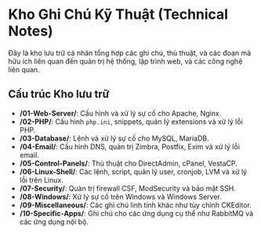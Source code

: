 # Kho Ghi Chú Kỹ Thuật (Technical Notes)

Đây là kho lưu trữ cá nhân tổng hợp các ghi chú, thủ thuật, và các đoạn mã hữu ích liên quan đến quản trị hệ thống, lập trình web, và các công nghệ liên quan.

## Cấu trúc Kho lưu trữ

* **/01-Web-Server/**: Cấu hình và xử lý sự cố cho Apache, Nginx.
* **/02-PHP/**: Cấu hình `php.ini`, snippets, quản lý extensions và xử lý lỗi PHP.
* **/03-Database/**: Lệnh và xử lý sự cố cho MySQL, MariaDB.
* **/04-Email/**: Cấu hình DNS, quản trị Zimbra, Postfix, Exim và xử lý lỗi email.
* **/05-Control-Panels/**: Thủ thuật cho DirectAdmin, cPanel, VestaCP.
* **/06-Linux-Shell/**: Các lệnh, script, quản lý user, cronjob, LVM và xử lý lỗi trên Linux.
* **/07-Security/**: Quản trị firewall CSF, ModSecurity và bảo mật SSH.
* **/08-Windows/**: Xử lý sự cố trên Windows và Windows Server.
* **/09-Miscellaneous/**: Các ghi chú linh tinh khác như tùy chỉnh CKEditor.
* **/10-Specific-Apps/**: Ghi chú cho các ứng dụng cụ thể như RabbitMQ và các ứng dụng nội bộ.


